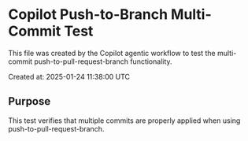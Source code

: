 # Copilot Push-to-Branch Multi-Commit Test

This file was created by the Copilot agentic workflow to test the multi-commit push-to-pull-request-branch functionality.

Created at: 2025-01-24 11:38:00 UTC

## Purpose
This test verifies that multiple commits are properly applied when using push-to-pull-request-branch.
